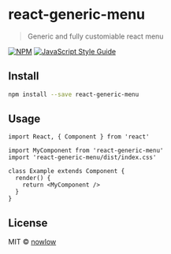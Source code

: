 # react-generic-menu

> Generic and fully customiable react menu

[![NPM](https://img.shields.io/npm/v/react-generic-menu.svg)](https://www.npmjs.com/package/react-generic-menu) [![JavaScript Style Guide](https://img.shields.io/badge/code_style-standard-brightgreen.svg)](https://standardjs.com)

## Install

```bash
npm install --save react-generic-menu
```

## Usage

```tsx
import React, { Component } from 'react'

import MyComponent from 'react-generic-menu'
import 'react-generic-menu/dist/index.css'

class Example extends Component {
  render() {
    return <MyComponent />
  }
}
```

## License

MIT © [nowlow](https://github.com/nowlow)
